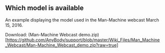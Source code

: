 ## Which model is available

An example displaying the model used in the Man-Machine webcast March 15, 2016.

Download: (Man-Machine Webcast demo.zip)[https://github.com/AnyBody/support/blob/master/Wiki_Files/Man_Machine_Webcast/Man-Machine_Webcast_demo.zip?raw=true]
